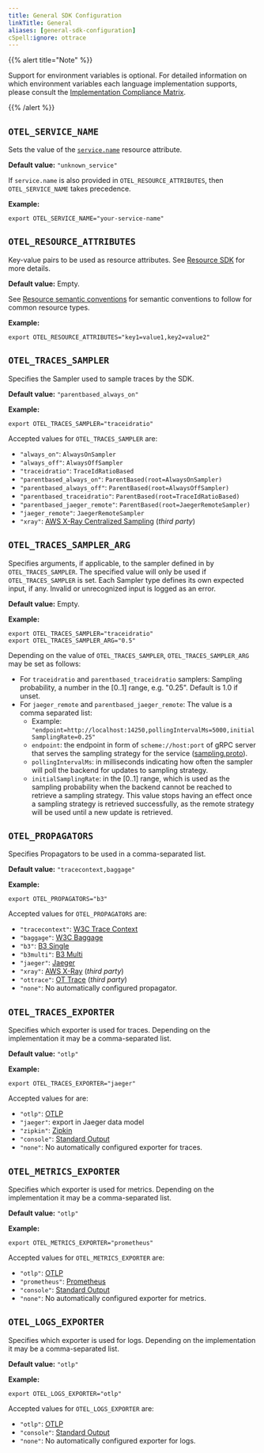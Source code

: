 ```yaml
---
title: General SDK Configuration
linkTitle: General
aliases: [general-sdk-configuration]
cSpell:ignore: ottrace
---
```


{{% alert title="Note" %}}

Support for environment variables is optional. For detailed information on which
environment variables each language implementation supports, please consult the
[Implementation Compliance Matrix](https://github.com/open-telemetry/opentelemetry-specification/blob/main/spec-compliance-matrix.md#environment-variables).

{{% /alert %}}

## `OTEL_SERVICE_NAME`

Sets the value of the [`service.name`](/docs/specs/semconv/resource/#service)
resource attribute.

**Default value:** `"unknown_service"`

If `service.name` is also provided in `OTEL_RESOURCE_ATTRIBUTES`, then
`OTEL_SERVICE_NAME` takes precedence.

**Example:**

`export OTEL_SERVICE_NAME="your-service-name"`

## `OTEL_RESOURCE_ATTRIBUTES`

Key-value pairs to be used as resource attributes. See
[Resource SDK](/docs/specs/otel/resource/sdk#specifying-resource-information-via-an-environment-variable)
for more details.

**Default value:** Empty.

See
[Resource semantic conventions](/docs/specs/semconv/resource/#semantic-attributes-with-sdk-provided-default-value)
for semantic conventions to follow for common resource types.

**Example:**

`export OTEL_RESOURCE_ATTRIBUTES="key1=value1,key2=value2"`

## `OTEL_TRACES_SAMPLER`

Specifies the Sampler used to sample traces by the SDK.

**Default value:** `"parentbased_always_on"`

**Example:**

`export OTEL_TRACES_SAMPLER="traceidratio"`

Accepted values for `OTEL_TRACES_SAMPLER` are:

- `"always_on"`: `AlwaysOnSampler`
- `"always_off"`: `AlwaysOffSampler`
- `"traceidratio"`: `TraceIdRatioBased`
- `"parentbased_always_on"`: `ParentBased(root=AlwaysOnSampler)`
- `"parentbased_always_off"`: `ParentBased(root=AlwaysOffSampler)`
- `"parentbased_traceidratio"`: `ParentBased(root=TraceIdRatioBased)`
- `"parentbased_jaeger_remote"`: `ParentBased(root=JaegerRemoteSampler)`
- `"jaeger_remote"`: `JaegerRemoteSampler`
- `"xray"`:
  [AWS X-Ray Centralized Sampling](https://docs.aws.amazon.com/xray/latest/devguide/xray-console-sampling.html)
  (_third party_)

## `OTEL_TRACES_SAMPLER_ARG`

Specifies arguments, if applicable, to the sampler defined in by
`OTEL_TRACES_SAMPLER`. The specified value will only be used if
`OTEL_TRACES_SAMPLER` is set. Each Sampler type defines its own expected input,
if any. Invalid or unrecognized input is logged as an error.

**Default value:** Empty.

**Example:**

```shell
export OTEL_TRACES_SAMPLER="traceidratio"
export OTEL_TRACES_SAMPLER_ARG="0.5"
```

Depending on the value of `OTEL_TRACES_SAMPLER`, `OTEL_TRACES_SAMPLER_ARG` may
be set as follows:

- For `traceidratio` and `parentbased_traceidratio` samplers: Sampling
  probability, a number in the [0..1] range, e.g. "0.25". Default is 1.0 if
  unset.
- For `jaeger_remote` and `parentbased_jaeger_remote`: The value is a comma
  separated list:
  - Example:
    `"endpoint=http://localhost:14250,pollingIntervalMs=5000,initialSamplingRate=0.25"`
  - `endpoint`: the endpoint in form of `scheme://host:port` of gRPC server that
    serves the sampling strategy for the service
    ([sampling.proto](https://github.com/jaegertracing/jaeger-idl/blob/main/proto/api_v2/sampling.proto)).
  - `pollingIntervalMs`: in milliseconds indicating how often the sampler will
    poll the backend for updates to sampling strategy.
  - `initialSamplingRate`: in the [0..1] range, which is used as the sampling
    probability when the backend cannot be reached to retrieve a sampling
    strategy. This value stops having an effect once a sampling strategy is
    retrieved successfully, as the remote strategy will be used until a new
    update is retrieved.

## `OTEL_PROPAGATORS`

Specifies Propagators to be used in a comma-separated list.

**Default value:** `"tracecontext,baggage"`

**Example:**

`export OTEL_PROPAGATORS="b3"`

Accepted values for `OTEL_PROPAGATORS` are:

- `"tracecontext"`: [W3C Trace Context](https://www.w3.org/TR/trace-context/)
- `"baggage"`: [W3C Baggage](https://www.w3.org/TR/baggage/)
- `"b3"`: [B3 Single](/docs/specs/otel/context/api-propagators#configuration)
- `"b3multi"`:
  [B3 Multi](/docs/specs/otel/context/api-propagators#configuration)
- `"jaeger"`:
  [Jaeger](https://www.jaegertracing.io/docs/1.21/client-libraries/#propagation-format)
- `"xray"`:
  [AWS X-Ray](https://docs.aws.amazon.com/xray/latest/devguide/xray-concepts.html#xray-concepts-tracingheader)
  (_third party_)
- `"ottrace"`:
  [OT Trace](https://github.com/opentracing?q=basic&type=&language=) (_third
  party_)
- `"none"`: No automatically configured propagator.

## `OTEL_TRACES_EXPORTER`

Specifies which exporter is used for traces. Depending on the implementation it
may be a comma-separated list.

**Default value:** `"otlp"`

**Example:**

`export OTEL_TRACES_EXPORTER="jaeger"`

Accepted values for are:

- `"otlp"`: [OTLP][]
- `"jaeger"`: export in Jaeger data model
- `"zipkin"`: [Zipkin](https://zipkin.io/zipkin-api/)
- `"console"`: [Standard Output](/docs/specs/otel/trace/sdk_exporters/stdout/)
- `"none"`: No automatically configured exporter for traces.

## `OTEL_METRICS_EXPORTER`

Specifies which exporter is used for metrics. Depending on the implementation it
may be a comma-separated list.

**Default value:** `"otlp"`

**Example:**

`export OTEL_METRICS_EXPORTER="prometheus"`

Accepted values for `OTEL_METRICS_EXPORTER` are:

- `"otlp"`: [OTLP][]
- `"prometheus"`:
  [Prometheus](https://github.com/prometheus/docs/blob/main/content/docs/instrumenting/exposition_formats.md)
- `"console"`: [Standard Output](/docs/specs/otel/metrics/sdk_exporters/stdout/)
- `"none"`: No automatically configured exporter for metrics.

## `OTEL_LOGS_EXPORTER`

Specifies which exporter is used for logs. Depending on the implementation it
may be a comma-separated list.

**Default value:** `"otlp"`

**Example:**

`export OTEL_LOGS_EXPORTER="otlp"`

Accepted values for `OTEL_LOGS_EXPORTER` are:

- `"otlp"`: [OTLP][]
- `"console"`: [Standard Output](/docs/specs/otel/logs/sdk_exporters/stdout/)
- `"none"`: No automatically configured exporter for logs.

[otlp]: /docs/specs/otlp/
